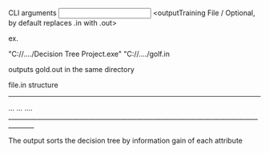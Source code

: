 CLI arguments
<input Training File> <outputTraining File / Optional, by default replaces .in with .out>

ex.

"C://..../Decision Tree Project.exe" "C://..../golf.in

outputs gold.out in the same directory


file.in structure

_________________________
<number of attributes>
<attribute Name> <possible attribute values/"continuous" if a continuous value>
...
...
<attribute Name> <possible attribute values/"continuous" if a continuous value>
<attribute #1 training value> <attribute #2 training value> .... <attribute #n training value> <binary output>
______________________________________________________________________________________


The output sorts the decision tree by information gain of each attribute